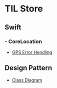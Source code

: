 # TIL Store

## Swift

### - CoreLocation
- [GPS Error Hendling](Swift/CoreLocation/GPSErrorHandling.md)

## Design Pattern
- [Class Diagram](DesignPattern/ClassDiagram/README.md)